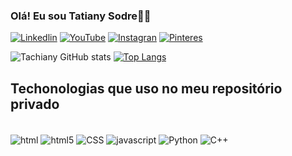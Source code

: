 ### Olá! Eu sou Tatiany Sodre👋🏼


[![Linkedlin](https://img.shields.io/badge/LinkedIn-0077B5?style=for-the-badge&logo=linkedin&logoColor=white)](https://www.linkedin.com/in/tatiany-sodre-458891150)
[![YouTube](https://img.shields.io/badge/YouTube-FF0000?style=for-the-badge&logo=youtube&logoColor=white)](https://www.youtube.com/watch?v=uTxpnczK-Zo&t=8s)
[![Instagran](https://img.shields.io/badge/Instagram-E4405F?style=for-the-badge&logo=instagram&logoColor=white)](https://www.instagram.com/reel/C5yEWABu9C0/)
[![Pinteres](https://img.shields.io/badge/Pinterest-%23E60023.svg?&style=for-the-badge&logo=Pinterest&logoColor=white)](https://br.pinterest.com/pin/882635226964139184/)

![Tachiany GitHub stats](https://github-readme-stats.vercel.app/api?username=tachiany&show_icons=true&theme=radical)
[![Top Langs](https://github-readme-stats.vercel.app/api/top-langs/?username=Tachiany&layout=donut&theme=radical)](https://github.com/tachiany/github-readme-stats)

## Techonologias que uso no meu repositório privado

<div style="display: inline_block"><br/>
<img align="center" alt="html" src="https://img.shields.io/badge/HTML-239120?style=for-the-badge&logo=html5&logoColor=white"/>
<img align="center" alt="html5" src="https://img.shields.io/badge/HTML5-E34F26?style=for-the-badge&logo=html5&logoColor=white"/>
<img align="center" alt="CSS" src="https://img.shields.io/badge/CSS-239120?&style=for-the-badge&logo=css3&logoColor=white"/>
<img align="center" alt="javascript" src="https://img.shields.io/badge/JavaScript-F7DF1E?style=for-the-badge&logo=javascript&logoColor=black"/>
<img align="center" alt="Python"src="https://img.shields.io/badge/Python-3776AB?style=for-the-badge&logo=python&logoColor=white"/>
<img align="center" alt="C++"src="https://img.shields.io/badge/C%2B%2B-00599C?style=for-the-badge&logo=c%2B%2B&logoColor=white"/></div><br/>

